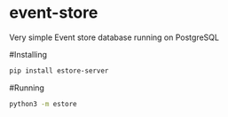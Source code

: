 # event-store

Very simple Event store database running on PostgreSQL

#Installing

```bash
pip install estore-server
```

#Running
```bash
python3 -m estore
```

